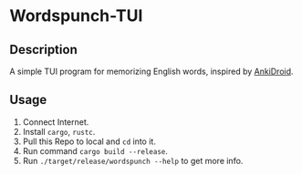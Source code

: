 # Wordspunch-TUI

## Description
A simple TUI program for memorizing English words, inspired by [AnkiDroid](https://github.com/ankidroid/Anki-Android).

## Usage

1. Connect Internet.
2. Install `cargo`, `rustc`.
3. Pull this Repo to local and `cd` into it.
4. Run command `cargo build --release`.
5. Run `./target/release/wordspunch --help` to get more info.
